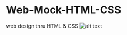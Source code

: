 # Web-Mock-HTML-CSS
web design thru HTML &amp; CSS
![alt text](https://raw.githubusercontent.com/username/projectname/branch/path/to/img.png)

